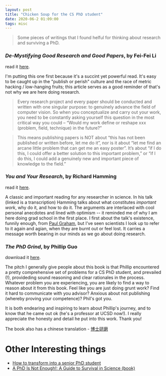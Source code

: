 ```yaml
---
layout: post
title: "Chicken Soup for the CS PhD student"
date: 2020-06-2 01:09:00
tags: misc
---
```


> Some pieces of writings that I found helful for thinking about research and surviving a PhD.

<!--more-->

### _De-Mystifying Good Research and Good Papers_, by Fei-Fei Li

read it [here](https://bigaidream.gitbooks.io/tech-blog/content/2014/de-mystifying-good-research.html).

I'm putting this one first because it's a succint yet powerful read. It's easy to be caught up in the "publish or perish" culture and the race of metric hacking / low-hanging fruits; this article serves as a good reminder of that's not why we are here doing research.

> Every research project and every paper should be conducted and written with one singular purpose: to genuinely advance the field of computer vision. So when you conceptualize and carry out your work, you need to be constantly asking yourself this question in the most critical way you could – “Would my work define or reshape xxx (problem, field, technique) in the future?”

> This means publishing papers is NOT about “this has not been published or written before, let me do it”, nor is it about “let me find an arcane little problem that can get me an easy poster”. It’s about “if I do this, I could offer a better solution to this important problem,” or “if I do this, I could add a genuinely new and important piece of knowledge to the field.”


### _You and Your Research_, by Richard Hamming

read it [here](http://www.cs.virginia.edu/~robins/YouAndYourResearch.html).

A classic and important reading for any researcher in science. In his talk (linked is a transcription) Hamming talks about what constitutes _important work_, why do it, and how to do it. The arguments are interlaced with cool personal anecdotes and lined with optimism -- it reminded me of why I am here doing grad school in the first place. I first about the talk's existence, funnily enough, from [Paul Graham](http://www.paulgraham.com/hamming.html), but I've seen scientists I look up to refer to it again and agian, when they are burnt out or feel lost. It carries a message worth bearing in our minds as we go about doing research. 


### _The PhD Grind_, by Phillip Guo

download it [here](http://pgbovine.net/PhD-memoir.htm).

The pitch I generally give people about this book is that Phillip encountered a pretty comprehensive set of problems for a CS PhD student, and prevailed (!),  provideding sound reasoning and clear rationales in the process. Whatever problem you are experiencing, you are likely to find a way to reason about it from this book. Feel like you are just doing grunt work? Find it hard to communicate with you advisor? Anxious about not publishing (whereby proving your competence)? Phil's got you. 

It is both endearing and inspiring to learn about Phillip's journey, and to know that he came out ok (he's a professor at UCSD now!). I really appreciate the honesty and detail he put into this work. Thank you! 

The book also has a chinese translation - [博士研磨](https://github.com/qipeng/phd-grind-chn)

# Other Interesting things 
- [How to transform into a senior PhD student](https://jiasi.wordpress.com/2019/05/27/invisible-accomplishments/?fbclid=IwAR2nwe6TdMMpt8t2qhDee5WFvPo6vF7trRR8Wwl29ym6DFxTUQTOqsFJl1A)
- [A PhD Is Not Enough!: A Guide to Survival in Science (book)](https://www.amazon.com/PhD-Not-Enough-Survival-Science/dp/0465022227)
